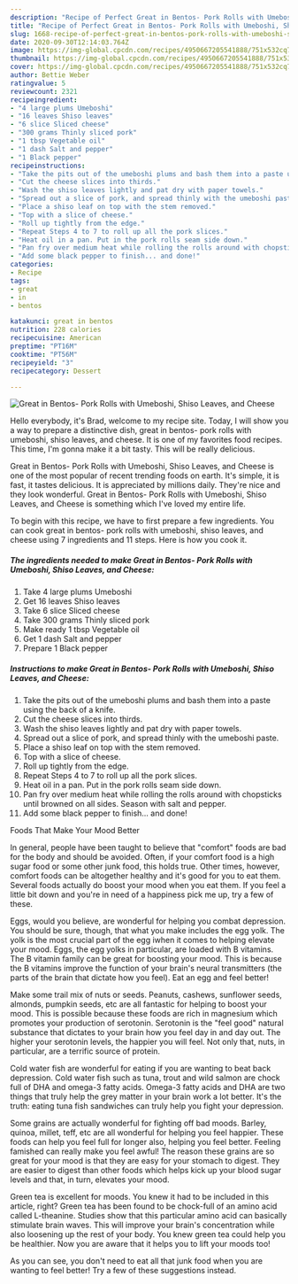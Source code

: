 ```yaml
---
description: "Recipe of Perfect Great in Bentos- Pork Rolls with Umeboshi, Shiso Leaves, and Cheese"
title: "Recipe of Perfect Great in Bentos- Pork Rolls with Umeboshi, Shiso Leaves, and Cheese"
slug: 1668-recipe-of-perfect-great-in-bentos-pork-rolls-with-umeboshi-shiso-leaves-and-cheese
date: 2020-09-30T12:14:03.764Z
image: https://img-global.cpcdn.com/recipes/4950667205541888/751x532cq70/great-in-bentos-pork-rolls-with-umeboshi-shiso-leaves-and-cheese-recipe-main-photo.jpg
thumbnail: https://img-global.cpcdn.com/recipes/4950667205541888/751x532cq70/great-in-bentos-pork-rolls-with-umeboshi-shiso-leaves-and-cheese-recipe-main-photo.jpg
cover: https://img-global.cpcdn.com/recipes/4950667205541888/751x532cq70/great-in-bentos-pork-rolls-with-umeboshi-shiso-leaves-and-cheese-recipe-main-photo.jpg
author: Bettie Weber
ratingvalue: 5
reviewcount: 2321
recipeingredient:
- "4 large plums Umeboshi"
- "16 leaves Shiso leaves"
- "6 slice Sliced cheese"
- "300 grams Thinly sliced pork"
- "1 tbsp Vegetable oil"
- "1 dash Salt and pepper"
- "1 Black pepper"
recipeinstructions:
- "Take the pits out of the umeboshi plums and bash them into a paste using the back of a knife."
- "Cut the cheese slices into thirds."
- "Wash the shiso leaves lightly and pat dry with paper towels."
- "Spread out a slice of pork, and spread thinly with the umeboshi paste."
- "Place a shiso leaf on top with the stem removed."
- "Top with a slice of cheese."
- "Roll up tightly from the edge."
- "Repeat Steps 4 to 7 to roll up all the pork slices."
- "Heat oil in a pan. Put in the pork rolls seam side down."
- "Pan fry over medium heat while rolling the rolls around with chopsticks until browned on all sides. Season with salt and pepper."
- "Add some black pepper to finish... and done!"
categories:
- Recipe
tags:
- great
- in
- bentos

katakunci: great in bentos 
nutrition: 228 calories
recipecuisine: American
preptime: "PT16M"
cooktime: "PT56M"
recipeyield: "3"
recipecategory: Dessert

---
```



![Great in Bentos- Pork Rolls with Umeboshi, Shiso Leaves, and Cheese](https://img-global.cpcdn.com/recipes/4950667205541888/751x532cq70/great-in-bentos-pork-rolls-with-umeboshi-shiso-leaves-and-cheese-recipe-main-photo.jpg)

Hello everybody, it's Brad, welcome to my recipe site. Today, I will show you a way to prepare a distinctive dish, great in bentos- pork rolls with umeboshi, shiso leaves, and cheese. It is one of my favorites food recipes. This time, I'm gonna make it a bit tasty. This will be really delicious.

Great in Bentos- Pork Rolls with Umeboshi, Shiso Leaves, and Cheese is one of the most popular of recent trending foods on earth. It's simple, it is fast, it tastes delicious. It is appreciated by millions daily. They're nice and they look wonderful. Great in Bentos- Pork Rolls with Umeboshi, Shiso Leaves, and Cheese is something which I've loved my entire life.




To begin with this recipe, we have to first prepare a few ingredients. You can cook great in bentos- pork rolls with umeboshi, shiso leaves, and cheese using 7 ingredients and 11 steps. Here is how you cook it.

<!--inarticleads1-->

##### The ingredients needed to make Great in Bentos- Pork Rolls with Umeboshi, Shiso Leaves, and Cheese:

1. Take 4 large plums Umeboshi
1. Get 16 leaves Shiso leaves
1. Take 6 slice Sliced cheese
1. Take 300 grams Thinly sliced pork
1. Make ready 1 tbsp Vegetable oil
1. Get 1 dash Salt and pepper
1. Prepare 1 Black pepper




<!--inarticleads2-->

##### Instructions to make Great in Bentos- Pork Rolls with Umeboshi, Shiso Leaves, and Cheese:

1. Take the pits out of the umeboshi plums and bash them into a paste using the back of a knife.
1. Cut the cheese slices into thirds.
1. Wash the shiso leaves lightly and pat dry with paper towels.
1. Spread out a slice of pork, and spread thinly with the umeboshi paste.
1. Place a shiso leaf on top with the stem removed.
1. Top with a slice of cheese.
1. Roll up tightly from the edge.
1. Repeat Steps 4 to 7 to roll up all the pork slices.
1. Heat oil in a pan. Put in the pork rolls seam side down.
1. Pan fry over medium heat while rolling the rolls around with chopsticks until browned on all sides. Season with salt and pepper.
1. Add some black pepper to finish... and done!




Foods That Make Your Mood Better


In general, people have been taught to believe that "comfort" foods are bad for the body and should be avoided. Often, if your comfort food is a high sugar food or some other junk food, this holds true. Other times, however, comfort foods can be altogether healthy and it's good for you to eat them. Several foods actually do boost your mood when you eat them. If you feel a little bit down and you're in need of a happiness pick me up, try a few of these.

Eggs, would you believe, are wonderful for helping you combat depression. You should be sure, though, that what you make includes the egg yolk. The yolk is the most crucial part of the egg iwhen it comes to helping elevate your mood. Eggs, the egg yolks in particular, are loaded with B vitamins. The B vitamin family can be great for boosting your mood. This is because the B vitamins improve the function of your brain's neural transmitters (the parts of the brain that dictate how you feel). Eat an egg and feel better!

Make some trail mix of nuts or seeds. Peanuts, cashews, sunflower seeds, almonds, pumpkin seeds, etc are all fantastic for helping to boost your mood. This is possible because these foods are rich in magnesium which promotes your production of serotonin. Serotonin is the "feel good" natural substance that dictates to your brain how you feel day in and day out. The higher your serotonin levels, the happier you will feel. Not only that, nuts, in particular, are a terrific source of protein.

Cold water fish are wonderful for eating if you are wanting to beat back depression. Cold water fish such as tuna, trout and wild salmon are chock full of DHA and omega-3 fatty acids. Omega-3 fatty acids and DHA are two things that truly help the grey matter in your brain work a lot better. It's the truth: eating tuna fish sandwiches can truly help you fight your depression. 

Some grains are actually wonderful for fighting off bad moods. Barley, quinoa, millet, teff, etc are all wonderful for helping you feel happier. These foods can help you feel full for longer also, helping you feel better. Feeling famished can really make you feel awful! The reason these grains are so great for your mood is that they are easy for your stomach to digest. They are easier to digest than other foods which helps kick up your blood sugar levels and that, in turn, elevates your mood.

Green tea is excellent for moods. You knew it had to be included in this article, right? Green tea has been found to be chock-full of an amino acid called L-theanine. Studies show that this particular amino acid can basically stimulate brain waves. This will improve your brain's concentration while also loosening up the rest of your body. You knew green tea could help you be healthier. Now you are aware that it helps you to lift your moods too!

As you can see, you don't need to eat all that junk food when you are wanting to feel better! Try  a few  of  these  suggestions  instead.

